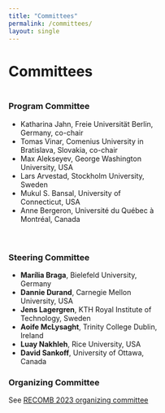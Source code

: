 ```yaml
---
title: "Committees"
permalink: /committees/
layout: single
---
```


<h1>Committees</h1>

<div style="display: flex; flex-direction: row; gap: 20px; flex-wrap: wrap;">

<div style="width: 45%; min-width: 300px;">

<h3>Program Committee</h3>

<ul>
  <li>Katharina Jahn, Freie Universität Berlin, Germany, co-chair</li>
  <li>Tomas Vinar, Comenius University in Bratislava, Slovakia, co-chair</li>
  <li>Max Alekseyev, George Washington University, USA</li>
  <li>Lars Arvestad, Stockholm University, Sweden</li>
  <li>Mukul S. Bansal, University of Connecticut, USA</li>
  <li>Anne Bergeron, Université du Québec à Montréal, Canada</li>
  <!-- Add other items here in the same format -->
</ul>

</div>

<div style="width: 45%; min-width: 300px;">

<h3>Steering Committee</h3>

<ul>
  <li><strong>Marília Braga</strong>, Bielefeld University, Germany</li>
  <li><strong>Dannie Durand</strong>, Carnegie Mellon University, USA</li>
  <li><strong>Jens Lagergren</strong>, KTH Royal Institute of Technology, Sweden</li>
  <li><strong>Aoife McLysaght</strong>, Trinity College Dublin, Ireland</li>
  <li><strong>Luay Nakhleh</strong>, Rice University, USA</li>
  <li><strong>David Sankoff</strong>, University of Ottawa, Canada</li>
</ul>

<h3>Organizing Committee</h3>

<p>See <a href="https://example.com">RECOMB 2023 organizing committee</a></p>

</div>

</div>

